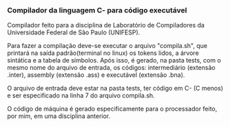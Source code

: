 ### Compilador da linguagem C- para código executável

Compilador feito para a disciplina de Laboratório de Compiladores da Universidade Federal de São Paulo (UNIFESP).

Para fazer a compilação deve-se executar o arquivo "compila.sh", que printará na saída padrão(terminal no linux) os tokens lidos, a árvore sintática e a tabela de símbolos. Após isso, é gerado, na pasta tests, com o mesmo nome do arquivo de entrada, os códigos: intermediário (extensão .inter), assembly (extensão .ass) e executável (extensão .bna).

O arquivo de entrada deve estar na pasta tests, ter código em C- (C menos) e ser especificado na linha 7 do arquivo compila.sh.


O código de máquina é gerado especificamente para o processador feito, por mim, em uma disciplina anterior.
